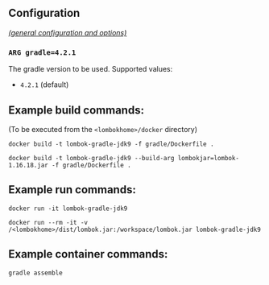 ## Configuration

[_(general configuration and options)_](../readme.md)

### `ARG gradle=4.2.1`

The gradle version to be used. Supported values:

- `4.2.1` (default)

## Example build commands:

(To be executed from the `<lombokhome>/docker` directory)

```
docker build -t lombok-gradle-jdk9 -f gradle/Dockerfile .

docker build -t lombok-gradle-jdk9 --build-arg lombokjar=lombok-1.16.18.jar -f gradle/Dockerfile .
```

## Example run commands:

```
docker run -it lombok-gradle-jdk9

docker run --rm -it -v /<lombokhome>/dist/lombok.jar:/workspace/lombok.jar lombok-gradle-jdk9
```

## Example container commands:

```
gradle assemble
```

